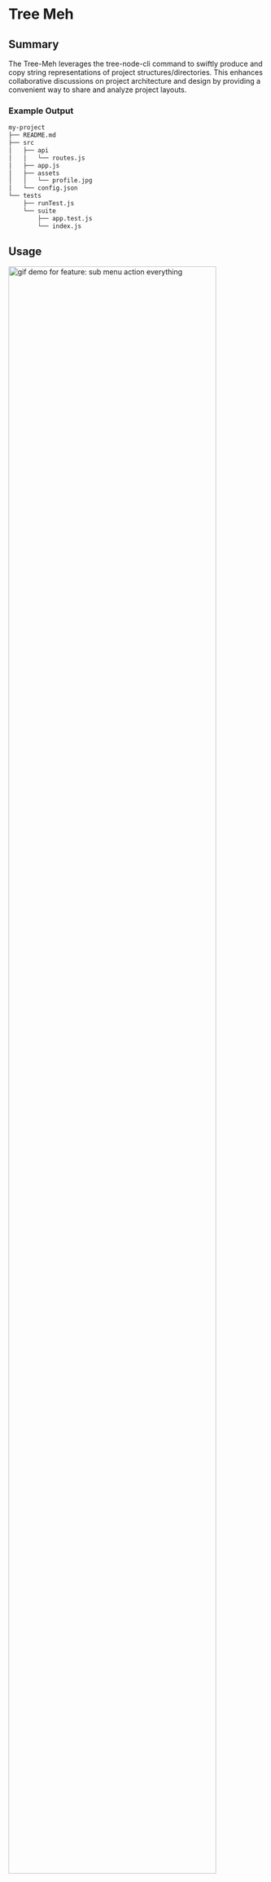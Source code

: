 # Tree Meh

## Summary

The Tree-Meh leverages the tree-node-cli command to swiftly produce and copy string representations of project structures/directories. This enhances collaborative discussions on project architecture and design by providing a convenient way to share and analyze project layouts.  

### Example Output
```bash
my-project
├── README.md
├── src
│   ├── api
│   │   └── routes.js
│   ├── app.js
│   ├── assets
│   │   └── profile.jpg
│   └── config.json
└── tests
    ├── runTest.js
    └── suite
        ├── app.test.js
        └── index.js
```

## Usage

<img src="https://jtroussard.github.io/static-site/http-1692229795084.gif" alt="gif demo for feature: sub menu action everything" width="90%">

1. Install the "Tree-Meh" extension from the Visual Studio Code Marketplace.

2. Navigate to the Explorer view and right-click on a directory within your project.

3. Select "Generate Project Tree" from the context menu.

4. The extension will generate a tree representation of the directory structure and copy it to your clipboard.

5. Paste the copied tree wherever you need.

## Features

1. **Generate Tree**: Right-click on any directory in the Explorer and choose "Generate Project Tree" from the context menu. This action triggers the extension to create a visual representation of the directory structure and copies it to your clipboard.

1. **Generate Tree Less Dependency Directories**: Right-click on any directory in the Explorer and choose "Less Dependency Directories" from the context menu. This action triggers the extension to create a visual representation of the directory structure less the often unecessary and large dependency directories (venv, node_modules, etc.) and copies it to your clipboard.

## Example Use Cases

- **AI-Assisted Analysis**: Engage with AI assistants like ChatGPT to pitch your refactor or design ideas. Share the tree with AI to get insights, suggestions, and analysis.

- **Documentation After Refactoring**: Whether your project coding convention calls for a project directory representation in the docs or you're maintaining a legacy project, it can be a real pain to update these diagrams by hand. Even if leveraging the terminal command, the process of getting that output from a terminal into a README file can drive anyone bonkers. Now in two clicks and a paste you can update the docuemntation seemlessly!

## Extension Settings

Configuration settings coming soon.

<!-- ## Known Issues -->

## Release Notes

### 1.6.1

DEVELOPER ENHANCEMENT: Adds test and publishing automation

### 1.5.0

Windows path compatibility

### 1.2.0

Adds new context option to copy tree less dependency directories. (ex. node_modules/, venv/)

### 1.0.0

Initial production release of Tree Meh directory tree copy utility.

## Development Setup

To work on the Tree-Meh extension on your local machine, follow these steps:

1. **Clone the Repository**:
Open a terminal and navigate to the directory where you want to clone the extension's repository. Then, run the following command:

`git clone git@github.com:jtroussard/tree-meh.git`

2. **Navigate to the Extension's Directory**:
Change your working directory to the newly cloned repository:

`cd tree-meh`

3. **Install Dependencies**:
Use npm to install the required dependencies for the extension. Run the following command:

`npm install`

This command will download and install the dependencies mentioned in the `package.json` file.

4. **Start Development**:
Now that the dependencies are installed, you can start developing the extension. Open the cloned repository in Visual Studio Code:

`code .`

### Testing

During development, you might need to test your extension. Use the following command to build the extension:

`npm test`

You can then test your extension within Visual Studio Code by pressing `F5`, make sure your focus is set on the `extensions.js` file.

## Feedback/Support

We value your feedback! If you encounter any issues or have suggestions for improvement, please feel free to [raise an issue on GitHub](https://github.com/jtroussard/tree-meh).

## LICENSE

This extension is released under the [MIT License](https://github.com/jtroussard/tree-meh/blob/main/LICENSE).
